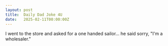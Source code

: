 ```yaml
---
layout: post
title:  Daily Dad Joke 4U
date:   2025-02-11T00:00:00Z
---
```

I went to the store and asked for a one handed sailor... he said sorry, "I'm a wholesaler."
